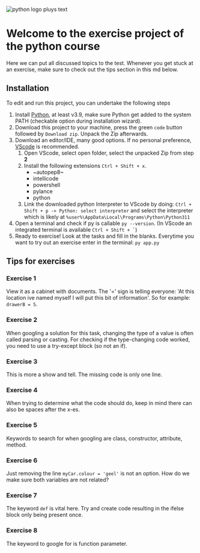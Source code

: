 ![python logo pluys text](https://www.python.org/static/community_logos/python-logo-master-v3-TM-flattened.png)

# Welcome to the exercise project of the python course
Here we can put all discussed topics to the test.
Whenever you get stuck at an exercise, make sure to check out the tips section in this md below.

## Installation
To edit and run this project, you can undertake the following steps
1. Install [Python](https://www.python.org/downloads/), at least v3.9, make sure Python get added to the system PATH (checkable option during installation wizard).
2. Download this project to your machine, press the green `code` button followed by `Download zip`. Unpack the Zip afterwards.
3. Download an editor/IDE, many good options. If no personal preference, [VScode](https://code.visualstudio.com/download) is recommended.
    1. Open VScode, select open folder, select the unpacked Zip from step **2**
    2. Install the following extensions `Ctrl + Shift + x`.
        - ~autopep8~
        - intellicode
        - powershell
        - pylance
        - python
    3. Link the downloaded python Interpreter to VScode by doing: `Ctrl + Shift + p -> Python: select interpreter` and select the interpreter which is likely at `%user%\AppData\Local\Programs\Python\Python311`
4. Open a terminal and check if py is callable `py --version`. (In VScode an integrated terminal is available `` Ctrl + Shift + ` ``)
5. Ready to exercise! Look at the tasks and fill in the blanks. Everytime you want to try out an exercise enter in the terminal: `py app.py`

## Tips for exercises
### Exercise 1
View it as a cabinet with documents. The '=' sign is telling everyone: 'At this location ive named myself I will put this bit of information'.
So for example: `drawerB = 5`.

### Exercise 2
When googling a solution for this task, changing the type of a value is often called parsing or casting.
For checking if the type-changing code worked, you need to use a try-except block (so not an if).

### Exercise 3
This is more a show and tell. The missing code is only one line.

### Exercise 4
When trying to determine what the code should do, keep in mind there can also be spaces after the x-es.

### Exercise 5
Keywords to search for when googling are class, constructor, attribute, method.

### Exercise 6
Just removing the line `myCar.colour = 'geel'` is not an option.
How do we make sure both variables are not related?

### Exercise 7
The keyword `def` is vital here. Try and create code resulting in the ifelse block only being present once.

### Exercise 8
The keyword to google for is function parameter.
